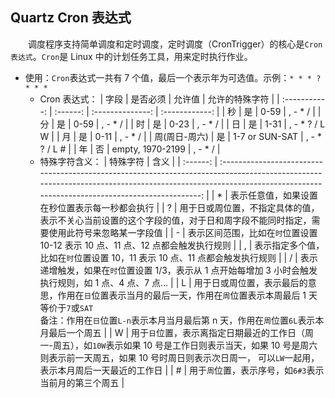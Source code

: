 ## Quartz Cron 表达式

&emsp;&emsp;调度程序支持简单调度和定时调度，定时调度（CronTrigger）的核心是`Cron表达式`。`Cron`是 Linux 中的计划任务工具，用来定时执行作业。

- 使用：`Cron`表达式一共有 7 个值，最后一个表示年为可选值。示例：`* * * ? * * *`
  - Cron 表达式：
    |     字段      | 是否必须 |      允许值      | 允许的特殊字符 |
    | :-----------: | :------: | :--------------: | :------------: |
    |      秒       |    是    |       0-59       |    , - \* /    |
    |      分       |    是    |       0-59       |    , - \* /    |
    |      时       |    是    |       0-23       |    , - \* /    |
    |      日       |    是    |       1-31       | , - \* ? / L W |
    |      月       |    是    |       0-11       |    , - \* /    |
    | 周(周日-周六) |    是    |  1-7 or SUN-SAT  | , - \* ? / L # |
    |      年       |    否    | empty, 1970-2199 |    , - \* /    |
  - 特殊字符含义：
    | 特殊字符 | 含义 |
    | :------: | :-------------------------------------------------------------------------------------------------------------------------------------------------------------------------------------------------------------: |
    | \* | 表示任意值，如果设置在秒位置表示每一秒都会执行 |
    | ? | 用于日或周位置，不指定具体的值，表示不关心当前设置的这个字段的值，对于日和周字段不能同时指定，需要使用此符号来忽略某一字段值 |
    | - | 表示区间范围，比如在`时`位置设置 10-12 表示 10 点、11 点、12 点都会触发执行规则 |
    | , | 表示指定多个值，比如在`时`位置设置 10，11 表示 10 点、11 点都会触发执行规则 |
    | / | 表示递增触发，如果在`时`位置设置 1/3，表示从 1 点开始每增加 3 小时会触发执行规则，如 1 点、4 点、7 点... |
    | L | 用于日或周位置，表示最后的意思，作用在`日`位置表示当月的最后一天，作用在`周`位置表示本周最后 1 天等价于`7`或`SAT` <br> 备注：作用在`日`位置`L-n`表示本月当月最后第 n 天，作用在`周`位置`6L`表示本月最后一个周五 |
    | W | 用于`日`位置，表示离指定日期最近的工作日（周一-周五），如`10W`表示如果 10 号是工作日则表示当天，如果 10 号是周六则表示前一天周五，如果 10 号时周日则表示次日周一， 可以`LW`一起用，表示本月周后一天最近的工作日 |
    | # | 用于`周`位置，表示序号，如`6#3`表示当前月的第三个周五 |
